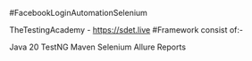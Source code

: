 #FacebookLoginAutomationSelenium

TheTestingAcademy - https://sdet.live
#Framework consist of:-

Java 20
TestNG
Maven
Selenium
Allure Reports
